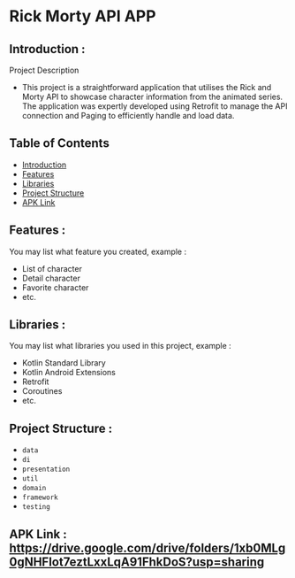 #  Rick Morty API APP

## <a name="introduction"></a> Introduction :


Project Description
* This project is a straightforward application that utilises the Rick and Morty API to showcase character information from the animated series. The application was expertly developed using Retrofit to manage the API connection and Paging to efficiently handle and load data.

## Table of Contents

- [Introduction](#introduction)
- [Features](#features)
- [Libraries](#libraries)
- [Project Structure](#project-structures)
- [APK Link](#apk-link)

## <a name="features"></a> Features :
You may list what feature you created, example :
- List of character
- Detail character
- Favorite character
- etc.


## <a name="libraries"></a> Libraries :
You may list what libraries you used in this project, example :
- Kotlin Standard Library
- Kotlin Android Extensions
- Retrofit
- Coroutines
- etc.

## <a name="project-structures"></a> Project Structure :
* `data`
* `di`
* `presentation`
* `util`
* `domain`
* `framework`
* `testing`


## <a name="apk-link"></a> APK Link : https://drive.google.com/drive/folders/1xb0MLg0gNHFIot7eztLxxLqA91FhkDoS?usp=sharing
